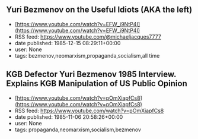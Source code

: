 ## Yuri Bezmenov on the Useful Idiots (AKA the left)
 - [https://www.youtube.com/watch?v=EFW_i9NtP4I](https://www.youtube.com/watch?v=EFW_i9NtP4I)
 - RSS feed: https://www.youtube.com/@michaeljacques7777
 - date published: 1985-12-15 08:29:11+00:00
 - user: None
 - tags: bezmenov,neomarxism,propaganda,socialism,all time


## KGB Defector Yuri Bezmenov 1985 Interview. Explains KGB Manipulation of US Public Opinion
 - [https://www.youtube.com/watch?v=pOmXiapfCs8](https://www.youtube.com/watch?v=pOmXiapfCs8)
 - RSS feed: https://www.youtube.com/watch?v=pOmXiapfCs8
 - date published: 1985-11-06 20:58:26+00:00
 - user: None
 - tags: propaganda,neomarxism,socialism,bezmenov

